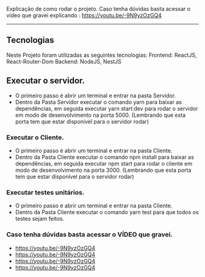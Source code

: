 Explicação de como rodar o projeto.
Caso tenha dúvidas basta acessar o vídeo que gravei explicando : https://youtu.be/-9N9yzOzGQ4
___

## Tecnologias

Neste Projeto foram utilizadas as seguintes tecnologias:
Frontend: ReactJS, React-Router-Dom
Backend: NodeJS, NestJS

## Executar o servidor.

- O primeiro passo é abrir um terminal e entrar na pasta Servidor.
- Dentro da Pasta Servidor executar o comando yarn para baixar as dependências,
em seguida executar yarn start:dev para rodar o servidor em modo de desenvolvimento
na porta 5000. (Lembrando que esta porta tem que estar disponível para o servidor rodar)

### Executar o Cliente.

- O primeiro passo é abrir um terminal e entrar na pasta Cliente.
- Dentro da Pasta Cliente executar o comando npm install para baixar as dependências,
em seguida executar npm start para rodar o cliente em modo de desenvolvimento na porta 3000.
(Lembrando que esta porta tem que estar disponível para o servidor rodar)


### Executar testes unitários.

- O primeiro passo é abrir um terminal e entrar na pasta Cliente.
- Dentro da Pasta Cliente executar o comando yarn test para que todos os testes sejam feitos.

### Caso tenha dúvidas basta acessar o VÍDEO que gravei.
- https://youtu.be/-9N9yzOzGQ4
- https://youtu.be/-9N9yzOzGQ4
- https://youtu.be/-9N9yzOzGQ4
- https://youtu.be/-9N9yzOzGQ4
